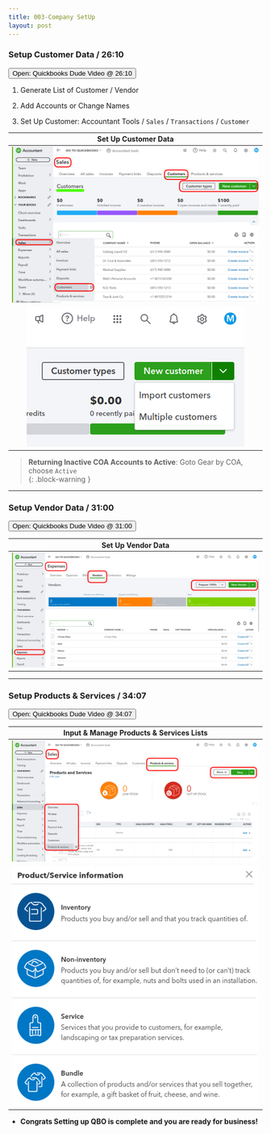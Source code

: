 ```yaml
---
title: 003-Company SetUp
layout: post
---
```



### Setup Customer Data / 26:10


<script> 
 function openWindow()
 {window.open("https://www.youtube.com/watch?v=aoWghI3kvpc&t=1570");}
</script>

<button onclick="openWindow()">Open: Quickbooks Dude Video @ 26:10</button>


1. Generate List of Customer / Vendor
   
2. Add Accounts or Change Names 

3. Set Up Customer: Accountant Tools / `Sales` / `Transactions` / `Customer`   

|Set Up Customer Data|
|:-:|
|![4.2.input.cust.data](/assets/images/4.2.cust.data.png)|
|![4.4.input.multi.cust.data](/assets/images/4.4.input.multi.cust.data.png)|


>**Returning Inactive COA Accounts to Active**: Goto Gear by COA, choose `Active`  
{: .block-warning }

---

### Setup Vendor Data / 31:00


<script> 
 function openWindow()
 {window.open("https://www.youtube.com/watch?v=aoWghI3kvpc&t=1860");}
</script>

<button onclick="openWindow()">Open: Quickbooks Dude Video @ 31:00</button>



|Set Up Vendor Data|
|:--:|
|![4.3.input.vendor.data](/assets/images/4.3.input.vendor.data.png)|

---

### Setup Products & Services / 34:07  


<script> 
 function openWindow()
 {window.open("https://www.youtube.com/watch?v=aoWghI3kvpc&t=2450");}
</script>

<button onclick="openWindow()">Open: Quickbooks Dude Video @ 34:07</button>


|Input & Manage Products & Services Lists|
|:--:|
|![5.1.sales.prods.services.lists](/assets/images/5.1.sales.prods.services.lists.png)|
|![5.2.sales.prods.services.types](/assets/images/5.2.sales.prods.services.types.png)|

- **Congrats Setting up QBO is complete and you are ready for business!**

